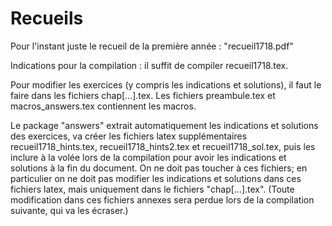 # Recueils

Pour l'instant juste le recueil de la première année : "recueil1718.pdf"

Indications pour la compilation : il suffit de compiler recueil1718.tex.

Pour modifier les exercices (y compris les indications et solutions), il faut le faire dans les fichiers chap[...].tex.
Les fichiers preambule.tex et macros_answers.tex contiennent les macros.

Le package "answers" extrait automatiquement les indications et solutions des exercices, va créer les fichiers latex supplémentaires recueil1718_hints.tex, recueil1718_hints2.tex et recueil1718_sol.tex, puis les inclure à la volée lors de la compilation pour avoir les indications et solutions à la fin du document. On ne doit pas toucher à ces fichiers; en particulier on ne doit pas modifier les indications et solutions dans ces fichiers latex, mais uniquement dans le fichiers "chap[...].tex". (Toute modification dans ces fichiers annexes sera perdue lors de la compilation suivante, qui va les écraser.)

